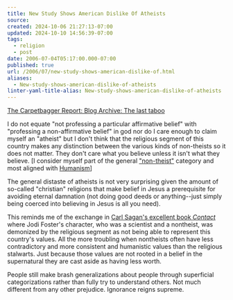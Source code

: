 ```yaml
---
title: New Study Shows American Dislike Of Atheists
source: 
created: 2024-10-06 21:27:13-07:00
updated: 2024-10-10 14:56:39-07:00
tags:
  - religion
  - post
date: 2006-07-04T05:17:00.000-07:00
published: true
url: /2006/07/new-study-shows-american-dislike-of.html
aliases:
  - New-study-shows-american-dislike-of-atheists
linter-yaml-title-alias: New-study-shows-american-dislike-of-atheists
---
```



[The Carpetbagger Report: Blog Archive: The last taboo](https://www.thecarpetbaggerreport.com/archives/6931.html "The Carpetbagger Report: Blog Archive: The last taboo")  
  
I do not equate "not professing a particular affirmative belief" with "professing a non-affirmative belief" in god nor do I care enough to claim myself an "atheist" but I don't think that the religious segment of this country makes any distinction between the various kinds of non-theists so it does not matter. They don't care what you believe unless it isn't what they believe. \[I consider myself part of the general ["non-theist"](https://en.wikipedia.org/wiki/Nontheist) category and most aligned with [Humanism](https://www.americanhumanist.org/humanism/)\]  
  
The general distaste of atheists is not very surprising given the amount of so-called "christian" religions that make belief in Jesus a prerequisite for avoiding eternal damnation (not doing good deeds or anything--just simply being coerced into believing in Jesus is all you need).  
  
This reminds me of the exchange in [Carl Sagan's excellent book _Contact_](https://www.amazon.com/exec/obidos/redirect?tag=ws%26link_code=xm2%26camp=2025%26creative=165953%26path=https://www.amazon.com/gp/redirect.html%253fASIN=0671004107%2526tag=ws%2526lcode=xm2%2526cID=2025%2526ccmID=165953%2526location=/o/ASIN/0671004107%25253FSubscriptionId=1Z1RNFD88VZ7MQEKGGG2) where Jodi Foster's character, who was a scientist and a nontheist, was demonized by the religious segment as not being able to represent this country's values. All the more troubling when nontheists often have less contradictory and more consistent and humanistic values than the religious stalwarts. Just because those values are not rooted in a belief in the supernatural they are cast aside as having less worth.  
  
People still make brash generalizations about people through superficial categorizations rather than fully try to understand others. Not much different from any other prejudice. Ignorance reigns supreme.